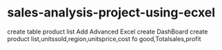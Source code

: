 # sales-analysis-project-using-ecxel
create table product list Add Advanced Excel create DashBoard
create  product list,unitssold,region,unitsprice,cost fo good,Totalsales,profit 
